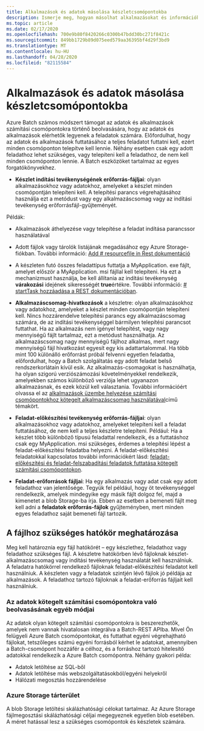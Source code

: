 ```yaml
---
title: Alkalmazások és adatok másolása készletcsomópontokba
description: Ismerje meg, hogyan másolhat alkalmazásokat és információkat a készlet csomópontjaira.
ms.topic: article
ms.date: 02/17/2020
ms.openlocfilehash: 700e9b80f8420266c0300b47bdd30bc271f8421c
ms.sourcegitcommit: 849bb1729b89d075eed579aa36395bf4d29f3bd9
ms.translationtype: MT
ms.contentlocale: hu-HU
ms.lasthandoff: 04/28/2020
ms.locfileid: "82115584"
---
```

# <a name="copying-applications-and-data-to-pool-nodes"></a>Alkalmazások és adatok másolása készletcsomópontokba

Azure Batch számos módszert támogat az adatok és alkalmazások számítási csomópontokra történő beolvasására, hogy az adatok és alkalmazások elérhetők legyenek a feladatok számára. Előfordulhat, hogy az adatok és alkalmazások futtatásához a teljes feladatot futtatni kell, ezért minden csomóponton telepítve kell lennie. Néhány esetben csak egy adott feladathoz lehet szükséges, vagy telepíteni kell a feladathoz, de nem kell minden csomóponton lennie. A Batch eszközöket tartalmaz az egyes forgatókönyvekhez.

- **Készlet indítási tevékenységének erőforrás-fájljai**: olyan alkalmazásokhoz vagy adatokhoz, amelyeket a készlet minden csomópontján telepíteni kell. A telepítési parancs végrehajtásához használja ezt a metódust vagy egy alkalmazáscsomag vagy az indítási tevékenység erőforrásfájl-gyűjteményét.  

Példák: 
- Alkalmazások áthelyezése vagy telepítése a feladat indítása parancssor használatával

- Adott fájlok vagy tárolók listájának megadásához egy Azure Storage-fiókban. További információ: [Add # resourcefile in Rest dokumentáció](https://docs.microsoft.com/rest/api/batchservice/pool/add#resourcefile)

- A készleten futó összes feladattípus futtatja a MyApplication. exe fájlt, amelyet először a MyApplication. msi fájllal kell telepíteni. Ha ezt a mechanizmust használja, be kell állítania az indítási tevékenység **várakozási** idejének sikerességét **true**értékre. További információ: [# startTask hozzáadása a REST dokumentációban](https://docs.microsoft.com/rest/api/batchservice/pool/add#starttask).

- **Alkalmazáscsomag-hivatkozások** a készletre: olyan alkalmazásokhoz vagy adatokhoz, amelyeket a készlet minden csomópontján telepíteni kell. Nincs hozzárendelve telepítési parancs egy alkalmazáscsomag számára, de az indítási tevékenységgel bármilyen telepítési parancsot futtathat. Ha az alkalmazás nem igényel telepítést, vagy nagy mennyiségű fájlt tartalmaz, ezt a metódust használhatja. Az alkalmazáscsomag nagy mennyiségű fájlhoz alkalmas, mert nagy mennyiségű fájl hivatkozást egyesít egy kis adattartalommal. Ha több mint 100 különálló erőforrást próbál felvenni egyetlen feladatba, előfordulhat, hogy a Batch szolgáltatás egy adott feladat belső rendszerkorlátain kívül esik. Az alkalmazás-csomagokat is használhatja, ha olyan szigorú verziószámozási követelményekkel rendelkezik, amelyekben számos különböző verziója lehet ugyanazon alkalmazásnak, és ezek közül kell választania. További információért olvassa el az [alkalmazások üzembe helyezése számítási csomópontokhoz kötegelt alkalmazáscsomag használatával](https://docs.microsoft.com/azure/batch/batch-application-packages)című témakört.

- **Feladat-előkészítési tevékenység erőforrás-fájljai**: olyan alkalmazásokhoz vagy adatokhoz, amelyeket telepíteni kell a feladat futtatásához, de nem kell a teljes készletre telepíteni. Például: Ha a készlet több különböző típusú feladattal rendelkezik, és a futtatáshoz csak egy MyApplication. msi szükséges, érdemes a telepítési lépést a feladat-előkészítési feladatba helyezni. A feladat-előkészítési feladatokkal kapcsolatos további információkért lásd: [feladat-előkészítési és feladat-felszabadítási feladatok futtatása kötegelt számítási csomópontokon](https://azure.microsoft.com/documentation/articles/batch-job-prep-release/).

- **Feladat-erőforrások fájljai**: Ha egy alkalmazás vagy adat csak egy adott feladathoz van jelentősége. Tegyük fel például, hogy öt tevékenységgel rendelkezik, amelyek mindegyike egy másik fájlt dolgoz fel, majd a kimenetet a blob Storage-ba írja.  Ebben az esetben a bemeneti fájlt meg kell adni a **feladatok erőforrás-fájlok** gyűjteményben, mert minden egyes feladathoz saját bemeneti fájl tartozik.

## <a name="determine-the-scope-required-of-a-file"></a>A fájlhoz szükséges hatókör meghatározása

Meg kell határoznia egy fájl hatókörét – egy készlethez, feladathoz vagy feladathoz szükséges fájl. A készletre hatókörben lévő fájloknak készlet-alkalmazáscsomag vagy indítási tevékenység használatát kell használniuk. A feladatra hatókörrel rendelkező fájloknak feladat-előkészítési feladatot kell használniuk. A készleten vagy a feladatok szintjén lévő fájlok jó példája az alkalmazások. A feladathoz tartozó fájloknak a feladat-erőforrás fájljait kell használniuk.

### <a name="other-ways-to-get-data-onto-batch-compute-nodes"></a>Az adatok kötegelt számítási csomópontokra való beolvasásának egyéb módjai

Az adatok olyan kötegelt számítási csomópontokra is beszerezhetők, amelyek nem vannak hivatalosan integrálva a Batch-REST APIba. Mivel Ön felügyeli Azure Batch csomópontokat, és futtathat egyéni végrehajtható fájlokat, tetszőleges számú egyéni forrásból kérhet le adatokat, amennyiben a Batch-csomópont hozzáfér a célhoz, és a forráshoz tartozó hitelesítő adatokkal rendelkezik a Azure Batch csomópontra. Néhány gyakori példa:

- Adatok letöltése az SQL-ből
- Adatok letöltése más webszolgáltatásokból/egyéni helyekről
- Hálózati megosztás hozzárendelése

### <a name="azure-storage"></a>Azure Storage tárterület

A blob Storage letöltési skálázhatósági célokat tartalmaz. Az Azure Storage fájlmegosztási skálázhatósági céljai megegyeznek egyetlen blob esetében. A méret hatással lesz a szükséges csomópontok és készletek számára.

